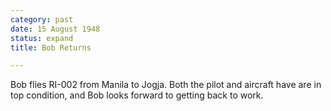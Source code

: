 ```yaml
---
category: past
date: 15 August 1948
status: expand
title: Bob Returns

---
```



Bob flies RI-002 from Manila to Jogja. Both the pilot
and aircraft have are in top condition, and Bob looks forward to getting
back to work.
